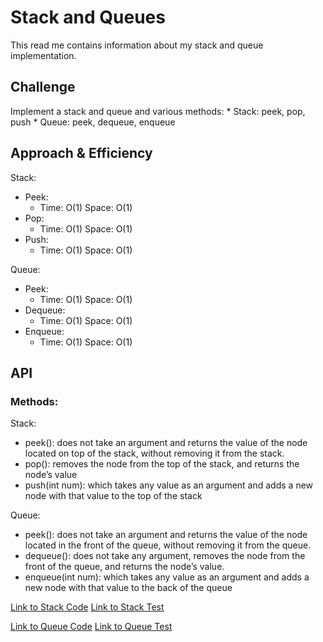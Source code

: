 # Stack and Queues
This read me contains information about my stack and queue implementation.

## Challenge
Implement a stack and queue and various methods:
    * Stack: peek, pop, push
    * Queue: peek, dequeue, enqueue

## Approach & Efficiency
Stack:
 * Peek: 
     * Time: O(1) Space: O(1)
 * Pop: 
     * Time: O(1) Space: O(1)
 * Push: 
     * Time: O(1) Space: O(1)
    
 Queue: 
 * Peek: 
     * Time: O(1) Space: O(1)
 * Dequeue: 
     * Time: O(1) Space: O(1)
 * Enqueue: 
     * Time: O(1) Space: O(1) 

## API
  ### Methods:
  Stack:
* peek(): does not take an argument and returns the value of the node located on top of the stack, without removing it from the stack.
* pop():  removes the node from the top of the stack, and returns the node’s value
* push(int num): which takes any value as an argument and adds a new node with that value to the top of the stack

Queue:
* peek(): does not take an argument and returns the value of the node located in the front of the queue, without removing it from the queue.
* dequeue(): does not take any argument, removes the node from the front of the queue, and returns the node’s value.
* enqueue(int num): which takes any value as an argument and adds a new node with that value to the back of the queue


[Link to Stack Code](../src/main/java/challenges/stacksandqueues/Stack.java)
[Link to Stack Test](../src/test/java/challenges/StackTest.java)

[Link to Queue Code](../src/main/java/challenges/stacksandqueues/Queue.java)
[Link to Queue Test](../src/test/java/challenges/QueueTest.java)


